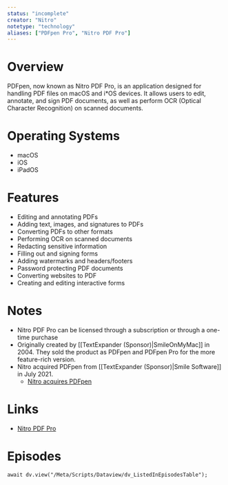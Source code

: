 ```yaml
---
status: "incomplete"
creator: "Nitro"
notetype: "technology"
aliases: ["PDFpen Pro", "Nitro PDF Pro"]
---
```


# Overview
PDFpen, now known as Nitro PDF Pro, is an application designed for handling PDF files on macOS and i\*OS devices. It allows users to edit, annotate, and sign PDF documents, as well as perform OCR (Optical Character Recognition) on scanned documents. 

# Operating Systems
- macOS
- iOS
- iPadOS

# Features
- Editing and annotating PDFs
- Adding text, images, and signatures to PDFs
- Converting PDFs to other formats
- Performing OCR on scanned documents
- Redacting sensitive information
- Filling out and signing forms
- Adding watermarks and headers/footers
- Password protecting PDF documents
- Converting websites to PDF
- Creating and editing interactive forms

# Notes
- Nitro PDF Pro can be licensed through a subscription or through a one-time purchase
- Originally created by [[TextExpander (Sponsor)|SmileOnMyMac]] in 2004. They sold the product as PDFpen and PDFpen Pro for the more feature-rich version.
- Nitro acquired PDFpen from [[TextExpander (Sponsor)|Smile Software]] in July 2021.
	- [Nitro acquires PDFpen](https://www.gonitro.com/blog/nitro-pdfpen-pdf-productivity-for-mac-ipad-iphone)

# Links
- [Nitro PDF Pro](https://www.gonitro.com/pdf-pro)

# Episodes
```dataviewjs
await dv.view("/Meta/Scripts/Dataview/dv_ListedInEpisodesTable");
```

